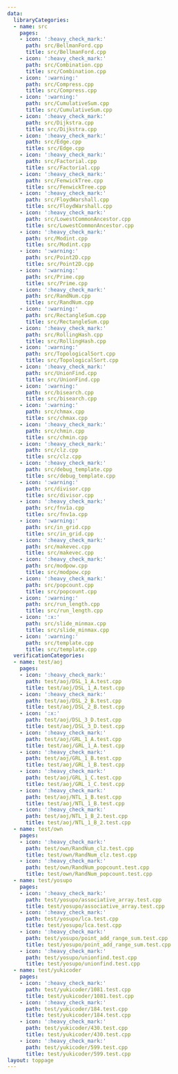 ```yaml
---
data:
  libraryCategories:
  - name: src
    pages:
    - icon: ':heavy_check_mark:'
      path: src/BellmanFord.cpp
      title: src/BellmanFord.cpp
    - icon: ':heavy_check_mark:'
      path: src/Combination.cpp
      title: src/Combination.cpp
    - icon: ':warning:'
      path: src/Compress.cpp
      title: src/Compress.cpp
    - icon: ':warning:'
      path: src/CumulativeSum.cpp
      title: src/CumulativeSum.cpp
    - icon: ':heavy_check_mark:'
      path: src/Dijkstra.cpp
      title: src/Dijkstra.cpp
    - icon: ':heavy_check_mark:'
      path: src/Edge.cpp
      title: src/Edge.cpp
    - icon: ':heavy_check_mark:'
      path: src/Factorial.cpp
      title: src/Factorial.cpp
    - icon: ':heavy_check_mark:'
      path: src/FenwickTree.cpp
      title: src/FenwickTree.cpp
    - icon: ':heavy_check_mark:'
      path: src/FloydWarshall.cpp
      title: src/FloydWarshall.cpp
    - icon: ':heavy_check_mark:'
      path: src/LowestCommonAncestor.cpp
      title: src/LowestCommonAncestor.cpp
    - icon: ':heavy_check_mark:'
      path: src/Modint.cpp
      title: src/Modint.cpp
    - icon: ':warning:'
      path: src/Point2D.cpp
      title: src/Point2D.cpp
    - icon: ':warning:'
      path: src/Prime.cpp
      title: src/Prime.cpp
    - icon: ':heavy_check_mark:'
      path: src/RandNum.cpp
      title: src/RandNum.cpp
    - icon: ':warning:'
      path: src/RectangleSum.cpp
      title: src/RectangleSum.cpp
    - icon: ':heavy_check_mark:'
      path: src/RollingHash.cpp
      title: src/RollingHash.cpp
    - icon: ':warning:'
      path: src/TopologicalSort.cpp
      title: src/TopologicalSort.cpp
    - icon: ':heavy_check_mark:'
      path: src/UnionFind.cpp
      title: src/UnionFind.cpp
    - icon: ':warning:'
      path: src/bisearch.cpp
      title: src/bisearch.cpp
    - icon: ':warning:'
      path: src/chmax.cpp
      title: src/chmax.cpp
    - icon: ':heavy_check_mark:'
      path: src/chmin.cpp
      title: src/chmin.cpp
    - icon: ':heavy_check_mark:'
      path: src/clz.cpp
      title: src/clz.cpp
    - icon: ':heavy_check_mark:'
      path: src/debug_template.cpp
      title: src/debug_template.cpp
    - icon: ':warning:'
      path: src/divisor.cpp
      title: src/divisor.cpp
    - icon: ':heavy_check_mark:'
      path: src/fnv1a.cpp
      title: src/fnv1a.cpp
    - icon: ':warning:'
      path: src/in_grid.cpp
      title: src/in_grid.cpp
    - icon: ':heavy_check_mark:'
      path: src/makevec.cpp
      title: src/makevec.cpp
    - icon: ':heavy_check_mark:'
      path: src/modpow.cpp
      title: src/modpow.cpp
    - icon: ':heavy_check_mark:'
      path: src/popcount.cpp
      title: src/popcount.cpp
    - icon: ':warning:'
      path: src/run_length.cpp
      title: src/run_length.cpp
    - icon: ':x:'
      path: src/slide_minmax.cpp
      title: src/slide_minmax.cpp
    - icon: ':warning:'
      path: src/template.cpp
      title: src/template.cpp
  verificationCategories:
  - name: test/aoj
    pages:
    - icon: ':heavy_check_mark:'
      path: test/aoj/DSL_1_A.test.cpp
      title: test/aoj/DSL_1_A.test.cpp
    - icon: ':heavy_check_mark:'
      path: test/aoj/DSL_2_B.test.cpp
      title: test/aoj/DSL_2_B.test.cpp
    - icon: ':x:'
      path: test/aoj/DSL_3_D.test.cpp
      title: test/aoj/DSL_3_D.test.cpp
    - icon: ':heavy_check_mark:'
      path: test/aoj/GRL_1_A.test.cpp
      title: test/aoj/GRL_1_A.test.cpp
    - icon: ':heavy_check_mark:'
      path: test/aoj/GRL_1_B.test.cpp
      title: test/aoj/GRL_1_B.test.cpp
    - icon: ':heavy_check_mark:'
      path: test/aoj/GRL_1_C.test.cpp
      title: test/aoj/GRL_1_C.test.cpp
    - icon: ':heavy_check_mark:'
      path: test/aoj/NTL_1_B.test.cpp
      title: test/aoj/NTL_1_B.test.cpp
    - icon: ':heavy_check_mark:'
      path: test/aoj/NTL_1_B_2.test.cpp
      title: test/aoj/NTL_1_B_2.test.cpp
  - name: test/own
    pages:
    - icon: ':heavy_check_mark:'
      path: test/own/RandNum_clz.test.cpp
      title: test/own/RandNum_clz.test.cpp
    - icon: ':heavy_check_mark:'
      path: test/own/RandNum_popcount.test.cpp
      title: test/own/RandNum_popcount.test.cpp
  - name: test/yosupo
    pages:
    - icon: ':heavy_check_mark:'
      path: test/yosupo/associative_array.test.cpp
      title: test/yosupo/associative_array.test.cpp
    - icon: ':heavy_check_mark:'
      path: test/yosupo/lca.test.cpp
      title: test/yosupo/lca.test.cpp
    - icon: ':heavy_check_mark:'
      path: test/yosupo/point_add_range_sum.test.cpp
      title: test/yosupo/point_add_range_sum.test.cpp
    - icon: ':heavy_check_mark:'
      path: test/yosupo/unionfind.test.cpp
      title: test/yosupo/unionfind.test.cpp
  - name: test/yukicoder
    pages:
    - icon: ':heavy_check_mark:'
      path: test/yukicoder/1081.test.cpp
      title: test/yukicoder/1081.test.cpp
    - icon: ':heavy_check_mark:'
      path: test/yukicoder/184.test.cpp
      title: test/yukicoder/184.test.cpp
    - icon: ':heavy_check_mark:'
      path: test/yukicoder/430.test.cpp
      title: test/yukicoder/430.test.cpp
    - icon: ':heavy_check_mark:'
      path: test/yukicoder/599.test.cpp
      title: test/yukicoder/599.test.cpp
layout: toppage
---
```

